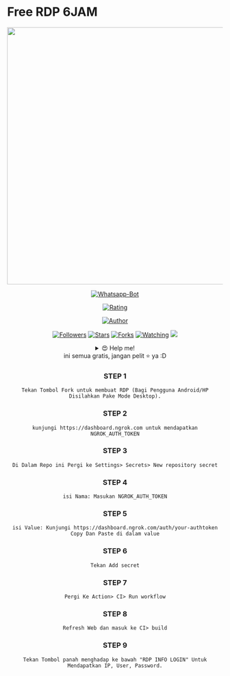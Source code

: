# Free RDP 6JAM

<img src="https://github.com/AdityaGans2542/AdityaRDP/blob/main/wallpaper.png" width=900 height="600" align="center">
<center>
<p align="center">
<a href="#"><img title="Whatsapp-Bot" src="https://img.shields.io/badge/AdityaRDP-green?colorA=%23ff0000&colorB=%23017e40&style=for-the-badge"></a>
</p>
<p align="center">
<a href="https://www.codefactor.io/repository/github/adityagans2542/adityardp/badge"><img title="Rating" src="https://www.codefactor.io/repository/github/adityagans2542/adityardp/badge"></a>
<p align="center">
<a href="https://github.com/AdityaGans2642"><img title="Author" src="https://img.shields.io/badge/AUTHOR-ADITYA-orange.svg?style=for-the-badge&logo=github"></a>
</p>
<p align="center">
<a href="https://github.com/AdityaGans2542/followers"><img title="Followers" src="https://img.shields.io/github/followers/AdityaGans2542?color=blue&style=flat-square"></a>
<a href="https://github.com/AdityaGans2542/AdityaRDP/stargazers/"><img title="Stars" src="https://img.shields.io/github/stars/AdityaGans2542/AdityaRDP?color=red&style=flat-square"></a>
<a href="https://github.com/AdityaGans2542/AdityaRDP/network/members"><img title="Forks" src="https://img.shields.io/github/forks/AdityaGans2542/AdityaRDP?color=red&style=flat-square"></a>
<a href="https://github.com/AdityaGans2542/AdityaRDP/watchers"><img title="Watching" src="https://img.shields.io/github/watchers/AdityaGans2542/AdityaRDP?label=Watchers&color=blue&style=flat-square"></a>
<a href="https://hits.seeyoufarm.com"><img src="https://hits.seeyoufarm.com/api/count/incr/badge.svg?url=https%3A%2F%2Fgithub.com%2FAdityaGans2542%2FAdityaRDP&count_bg=%2379C83D&title_bg=%23555555&icon=probot.svg&icon_color=%2300FF6D&title=hits&edge_flat=false"/></a>
</p>

<details>
 <summary>😍 Help me!</summary>
 
 [TRAKTEER](https://trakteer.id/aditya2542)
 
</details>
ini semua gratis, jangan pelit ⭐️ ya :D

### STEP 1
```Tekan Tombol Fork untuk membuat RDP (Bagi Pengguna Android/HP Disilahkan Pake Mode Desktop).```

### STEP 2
```kunjungi https://dashboard.ngrok.com untuk mendapatkan NGROK_AUTH_TOKEN```

### STEP 3
```Di Dalam Repo ini Pergi ke Settings> Secrets> New repository secret```

### STEP 4
```isi Nama: Masukan NGROK_AUTH_TOKEN```

### STEP 5
```isi Value: Kunjungi https://dashboard.ngrok.com/auth/your-authtoken Copy Dan Paste di dalam value```

### STEP 6
```Tekan Add secret```

### STEP 7
```Pergi Ke Action> CI> Run workflow```

### STEP 8
```Refresh Web dan masuk ke CI> build```

### STEP 9
```Tekan Tombol panah menghadap ke bawah "RDP INFO LOGIN" Untuk Mendapatkan IP, User, Password.```

